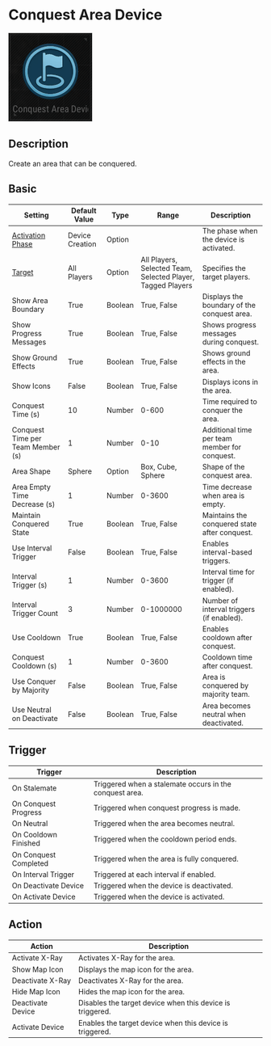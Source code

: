 # Conquest Area Device

![ConquestArea Icon](../images/DeviceIcons/Device_ConquestArea.png)

## Description

Create an area that can be conquered.

## Basic

| Setting                                                      | Default Value     | Type | Range | Description                                                                 |
|--------------------------------------------------------------|-------------------|------|-------|-----------------------------------------------------------------------------|
| [Activation Phase](../General/Common_Device_Settings.md#activation-phase) | Device Creation    | Option | | The phase when the device is activated.                                      |
| [Target](../General/Common_Device_Settings.md#target)                     | All Players        | Option | All Players, Selected Team, Selected Player, Tagged Players | Specifies the target players.                                                |
| Show Area Boundary                                           | True              | Boolean | True, False | Displays the boundary of the conquest area.                                  |
| Show Progress Messages                                       | True              | Boolean | True, False | Shows progress messages during conquest.                                     |
| Show Ground Effects                                          | True              | Boolean | True, False | Shows ground effects in the area.                                            |
| Show Icons                                                   | False             | Boolean | True, False | Displays icons in the area.                                                  |
| Conquest Time (s)                                            | 10                | Number | 0-600 | Time required to conquer the area.                                           |
| Conquest Time per Team Member (s)                            | 1                 | Number | 0-10 | Additional time per team member for conquest.                                |
| Area Shape                                                   | Sphere            | Option |  Box, Cube, Sphere | Shape of the conquest area.                                                  |
| Area Empty Time Decrease (s)                                 | 1                 | Number | 0-3600 | Time decrease when area is empty.                                            |
| Maintain Conquered State                                     | True              | Boolean | True, False | Maintains the conquered state after conquest.                                |
| Use Interval Trigger                                         | False             | Boolean | True, False | Enables interval-based triggers.                                             |
| Interval Trigger (s)                                         | 1                 | Number | 0-3600 | Interval time for trigger (if enabled).                                      |
| Interval Trigger Count                                       | 3                 | Number | 0-1000000 | Number of interval triggers (if enabled).                                    |
| Use Cooldown                                                 | True              | Boolean | True, False | Enables cooldown after conquest.                                             |
| Conquest Cooldown (s)                                        | 1                 | Number | 0-3600 | Cooldown time after conquest.                                                |
| Use Conquer by Majority                                      | False             | Boolean | True, False | Area is conquered by majority team.                                          |
| Use Neutral on Deactivate                                    |  False             | Boolean | True, False | Area becomes neutral when deactivated.                                       |

## Trigger

| Trigger                | Description                                                        |
|------------------------|--------------------------------------------------------------------|
| On Stalemate           | Triggered when a stalemate occurs in the conquest area.            |
| On Conquest Progress   | Triggered when conquest progress is made.                          |
| On Neutral             | Triggered when the area becomes neutral.                           |
| On Cooldown Finished   | Triggered when the cooldown period ends.                           |
| On Conquest Completed  | Triggered when the area is fully conquered.                        |
| On Interval Trigger    | Triggered at each interval if enabled.                             |
| On Deactivate Device   | Triggered when the device is deactivated.                          |
| On Activate Device     | Triggered when the device is activated.                            |

## Action

| Action                | Description                                                        |
|-----------------------|--------------------------------------------------------------------|
| Activate X-Ray        | Activates X-Ray for the area.                                      |
| Show Map Icon         | Displays the map icon for the area.                                |
| Deactivate X-Ray      | Deactivates X-Ray for the area.                                    |
| Hide Map Icon         | Hides the map icon for the area.                                   |
| Deactivate Device     | Disables the target device when this device is triggered.           |
| Activate Device       | Enables the target device when this device is triggered.            |
